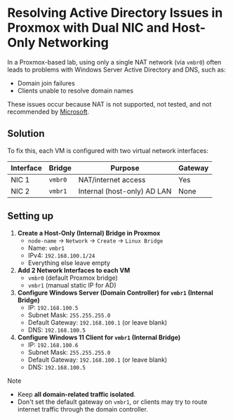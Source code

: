 # Resolving Active Directory Issues in Proxmox with Dual NIC and Host-Only Networking

In a Proxmox-based lab, using only a single NAT network (via `vmbr0`) often leads to problems with Windows Server Active Directory and DNS, such as:

- Domain join failures
- Clients unable to resolve domain names

These issues occur because NAT is not supported, not tested, and not recommended by [Microsoft](https://learn.microsoft.com/en-us/troubleshoot/windows-server/active-directory/support-for-active-directory-over-nat).

## Solution

To fix this, each VM is configured with two virtual network interfaces:

| Interface | Bridge  | Purpose                     | Gateway |
| --------- | ------- | --------------------------- | ------- |
| NIC 1     | `vmbr0` | NAT/internet access         | Yes     |
| NIC 2     | `vmbr1` | Internal (host-only) AD LAN | None    |

## Setting up

1. **Create a Host-Only (Internal) Bridge in Proxmox**
	- `node-name` -> `Network` -> `Create` -> `Linux Bridge`
	- Name: `vmbr1`
	- IPv4: `192.168.100.1/24`
	- Everything else leave empty
2. **Add 2 Network Interfaces to each VM**
	- `vmbr0` (default Proxmox bridge)
	- `vmbr1` (manual static IP for AD)
3. **Configure Windows Server (Domain Controller) for `vmbr1` (Internal Bridge)**
	- IP: `192.168.100.5`
	- Subnet Mask: `255.255.255.0`
	- Default Gateway: `192.168.100.1` (or leave blank)
	- DNS: `192.168.100.5`
4. **Configure Windows 11 Client for `vmbr1` (Internal Bridge)**
	- IP: `192.168.100.6`
	- Subnet Mask: `255.255.255.0`
	- Default Gateway: `192.168.100.1` (or leave blank)
	- DNS: `192.168.100.5`

> [!NOTE]
> * Keep **all domain-related traffic isolated**.
> * Don't set the default gateway on `vmbr1`, or clients may try to route internet traffic through the domain controller.
